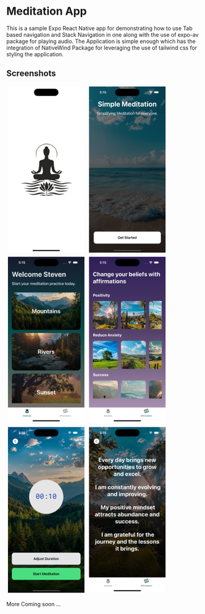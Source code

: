 # Meditation App

This is a sample Expo React Native app for demonstrating how to use Tab based navigation and Stack Navigation in one along with the use of expo-av package for playing audio. The Application is simple enough which has the integration of NativeWind Package for leveraging the use of tailwind css for styling the application.

## Screenshots

<p>
<img src="./screenshots/1.png" width="200" width="240" style="padding: 4px" /> 
<img src="./screenshots/2.png" width="200" width="240" style="padding: 4px" /> 
<img src="./screenshots/3.png" width="200" width="240" style="padding: 4px" /> 
<img src="./screenshots/4.png" width="200" width="240" style="padding: 4px" /> 
<img src="./screenshots/5.png" width="200" width="240" style="padding: 4px" /> 
<img src="./screenshots/6.png" width="200" width="240" style="padding: 4px" /> 
</p>

More Coming soon ...
